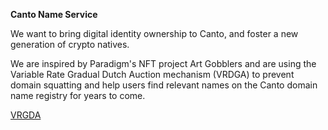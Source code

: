 **Canto Name Service**

We want to bring digital identity ownership to Canto, and foster a new generation of crypto natives.

We are inspired by Paradigm's NFT project Art Gobblers and are using the Variable Rate Gradual Dutch Auction mechanism (VRDGA) to prevent domain squatting and help users find relevant names on the Canto domain name registry for years to come.

[VRGDA](https://www.paradigm.xyz/2022/08/vrgda)
